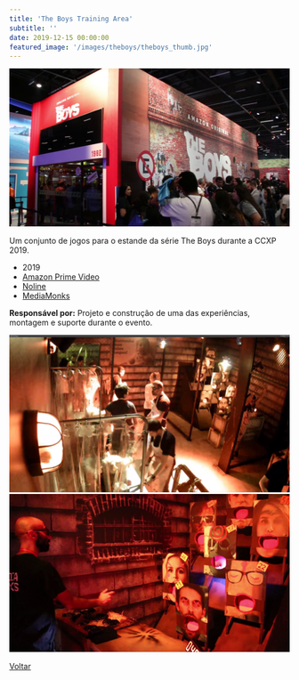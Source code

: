 ```yaml
---
title: 'The Boys Training Area'
subtitle: ''
date: 2019-12-15 00:00:00
featured_image: '/images/theboys/theboys_thumb.jpg'
---
```


![](/images/theboys/theboys_01.jpg)

Um conjunto de jogos para o estande da série The Boys durante a CCXP 2019.

* 2019
* [Amazon Prime Video](https://www.primevideo.com/)
* [Noline](https://noline.live/)
* [MediaMonks](https://www.mediamonks.com/)

**Responsável por:** Projeto e construção de uma das experiências, montagem e suporte durante o evento.

<div class="gallery" data-columns="2">
	<img src="/images/theboys/theboys_02.jpg">
	<img src="/images/theboys/theboys_03.jpg">
</div>

<a href='/' class="button button--large">Voltar</a>
